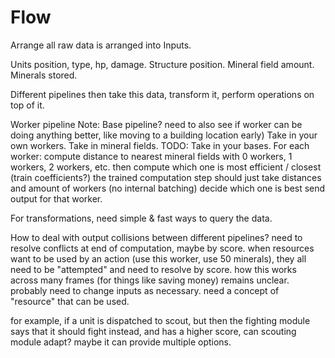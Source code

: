 # Flow

Arrange all raw data is arranged into Inputs.

Units position, type, hp, damage.
Structure position.
Mineral field amount.
Minerals stored.

Different pipelines then take this data, transform it, perform operations on top of it.

Worker pipeline
        Note: Base pipeline? need to also see if worker can be doing anything better, 
        like moving to a building location early)
Take in your own workers.
Take in mineral fields.
TODO: Take in your bases.
For each worker: compute
    distance to nearest mineral fields with 0 workers, 1 workers, 2 workers, etc.
    then compute which one is most efficient / closest (train coefficients?)
the trained computation step should just take distances and amount of workers (no internal batching)
decide which one is best
send output for that worker.

For transformations, need simple & fast ways to query the data.

How to deal with output collisions between different pipelines? need to resolve conflicts at end of computation, maybe by score.
when resources want to be used by an action (use this worker, use 50 minerals), they all need to be "attempted" and need to resolve by score.
how this works across many frames (for things like saving money) remains unclear.
probably need to change inputs as necessary. need a concept of "resource" that can be used.

for example, if a unit is dispatched to scout, but then the fighting module says that it should fight instead, and has a higher score,
can scouting module adapt? maybe it can provide multiple options. 